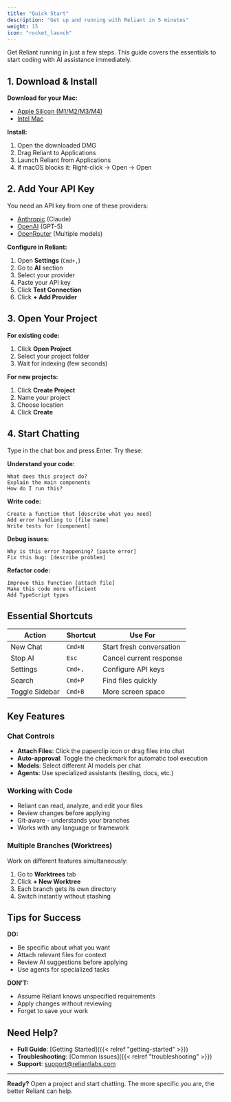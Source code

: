 ```yaml
---
title: "Quick Start"
description: "Get up and running with Reliant in 5 minutes"
weight: 15
icon: "rocket_launch"
---
```


Get Reliant running in just a few steps. This guide covers the essentials to start coding with AI assistance immediately.

## 1. Download & Install

**Download for your Mac:**
- [Apple Silicon (M1/M2/M3/M4)](https://downloads.reliantlabs.io/Reliant-latest-mac-arm64.dmg)
- [Intel Mac](https://downloads.reliantlabs.io/Reliant-latest-mac-x64.dmg)

**Install:**
1. Open the downloaded DMG
2. Drag Reliant to Applications
3. Launch Reliant from Applications
4. If macOS blocks it: Right-click → Open → Open

## 2. Add Your API Key

You need an API key from one of these providers:
- [Anthropic](https://console.anthropic.com/) (Claude)
- [OpenAI](https://platform.openai.com/) (GPT-5)
- [OpenRouter](https://openrouter.ai/) (Multiple models)

**Configure in Reliant:**
1. Open **Settings** (`Cmd+,`)
2. Go to **AI** section
3. Select your provider
4. Paste your API key
5. Click **Test Connection**
6. Click **+ Add Provider**

## 3. Open Your Project

**For existing code:**
1. Click **Open Project**
2. Select your project folder
3. Wait for indexing (few seconds)

**For new projects:**
1. Click **Create Project**
2. Name your project
3. Choose location
4. Click **Create**

## 4. Start Chatting

Type in the chat box and press Enter. Try these:

**Understand your code:**
```
What does this project do?
Explain the main components
How do I run this?
```

**Write code:**
```
Create a function that [describe what you need]
Add error handling to [file name]
Write tests for [component]
```

**Debug issues:**
```
Why is this error happening? [paste error]
Fix this bug: [describe problem]
```

**Refactor code:**
```
Improve this function [attach file]
Make this code more efficient
Add TypeScript types
```

## Essential Shortcuts

| Action | Shortcut | Use For |
|--------|----------|---------|
| New Chat | `Cmd+N` | Start fresh conversation |
| Stop AI | `Esc` | Cancel current response |
| Settings | `Cmd+,` | Configure API keys |
| Search | `Cmd+P` | Find files quickly |
| Toggle Sidebar | `Cmd+B` | More screen space |

## Key Features

### Chat Controls
- **Attach Files**: Click the paperclip icon or drag files into chat
- **Auto-approval**: Toggle the checkmark for automatic tool execution
- **Models**: Select different AI models per chat
- **Agents**: Use specialized assistants (testing, docs, etc.)

### Working with Code
- Reliant can read, analyze, and edit your files
- Review changes before applying
- Git-aware - understands your branches
- Works with any language or framework

### Multiple Branches (Worktrees)
Work on different features simultaneously:
1. Go to **Worktrees** tab
2. Click **+ New Worktree**
3. Each branch gets its own directory
4. Switch instantly without stashing

## Tips for Success

**DO:**
- Be specific about what you want
- Attach relevant files for context
- Review AI suggestions before applying
- Use agents for specialized tasks

**DON'T:**
- Assume Reliant knows unspecified requirements
- Apply changes without reviewing
- Forget to save your work

## Need Help?

- **Full Guide**: [Getting Started]({{< relref "getting-started" >}})
- **Troubleshooting**: [Common Issues]({{< relref "troubleshooting" >}})
- **Support**: support@reliantlabs.com

---

**Ready?** Open a project and start chatting. The more specific you are, the better Reliant can help.